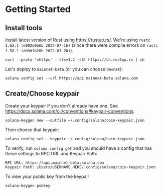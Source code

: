 # Getting Started

## Install tools

Install latest version of Rust using <https://rustup.rs/>. We're using `rustc 1.62.1 (e092d0b6b 2022-07-16)` (since there were compile errors on `rustc 1.58.1 (db9d1b20b 2022-01-20)`).

    curl --proto '=https' --tlsv1.2 -sSf https://sh.rustup.rs | sh

Let's deploy to `mainnet-beta` (or you can choose `devnet`):

    solana config set --url https://api.mainnet-beta.solana.com

## Create/Choose keypair

Create your keypair if you don't already have one. See <https://docs.solana.com/cli/conventions#keypair-conventions>.

    solana-keygen new --outfile ~/.config/solana/coin-keypair.json

Then choose that keypair:

    solana config set --keypair ~/.config/solana/coin-keypair.json

To verify, run `solana config get` and you should have a config that has these settings to RPC URL and Keypair Path:

    RPC URL: https://api.mainnet-beta.solana.com
    Keypair Path: /Users/USERNAME_HERE/.config/solana/coin-keypair.json

To view your public key from the keypair

    solana-keygen pubkey
